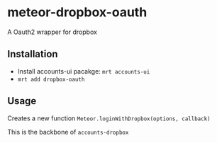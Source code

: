 meteor-dropbox-oauth
===================

A Oauth2 wrapper for dropbox

## Installation

* Install accounts-ui pacakge: `mrt accounts-ui`
* `mrt add dropbox-oauth`

## Usage

Creates a new function `Meteor.loginWithDropbox(options, callback)`

This is the backbone of `accounts-dropbox`


